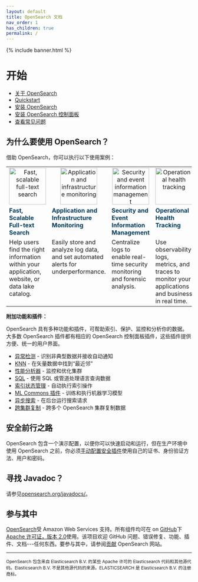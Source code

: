 ```yaml
---
layout: default
title: OpenSearch 文档
nav_order: 1
has_children: true
permalink: /
---
```


{% include banner.html %}

# 开始

- [关于 OpenSearch]({{site.url}}{{site.baseurl}}/opensearch/)
- [Quickstart]({{site.url}}{{site.baseurl}}/quickstart/)
- [安装 OpenSearch]({{site.url}}{{site.baseurl}}/install-and-configure/install-opensearch/index/)
- [安装 OpenSearch 控制面板]({{site.url}}{{site.baseurl}}/install-and-configure/install-dashboards/index/)
- [查看常见问题](https://opensearch.org/faq)

## 为什么要使用 OpenSearch？

借助 OpenSearch，你可以执行以下使用案例：

<table style="table-layout: auto ; width: 100%;">
<tbody>
<tr style="text-align: center; vertical-align:center;">
<td><img src="{{site.url}}{{site.baseurl}}/images/1_search.png" class="no-border" alt="Fast, scalable full-text search" height="100"/></td>
<td><img src="{{site.url}}{{site.baseurl}}/images/2_monitoring.png" class="no-border" alt="Application and infrastructure monitoring" height="100"/></td>
<td><img src="{{site.url}}{{site.baseurl}}/images/3_security.png" class="no-border" alt="Security and event information management" height="100"/></td>
<td><img src="{{site.url}}{{site.baseurl}}/images/4_tracking.png" class="no-border" alt="Operational health tracking" height="100"/></td>
</tr>
<tr style="text-align: left; vertical-align:top; font-weight: bold; color: rgb(0,59,92)">
<td>Fast, Scalable Full-text Search</td>
<td>Application and Infrastructure Monitoring</td>
<td>Security and Event Information Management</td>
<td>Operational Health Tracking</td>
</tr>
<tr style="text-align: left; vertical-align:top;">
<td>Help users find the right information within your application, website, or data lake catalog. </td>
<td>Easily store and analyze log data, and set automated alerts for underperformance.</td>
<td>Centralize logs to enable real-time security monitoring and forensic analysis.</td>
<td>Use observability logs, metrics, and traces to monitor your applications and business in real time.</td>
</tr>
</tbody>
</table>

**附加功能和插件：**

OpenSearch 具有多种功能和插件，可帮助索引、保护、监控和分析你的数据。大多数 OpenSearch 插件都有相应的 OpenSearch 控制面板插件，这些插件提供方便、统一的用户界面。
- [异常检测]({{site.url}}{{site.baseurl}}/monitoring-plugins/ad/) - 识别非典型数据并接收自动通知
- [KNN]({{site.url}}{{site.baseurl}}/search-plugins/knn/) - 在矢量数据中找到“最近邻”
- [性能分析器]({{site.url}}{{site.baseurl}}/monitoring-plugins/pa/) - 监控和优化集群
- [SQL]({{site.url}}{{site.baseurl}}/search-plugins/sql/index/) - 使用 SQL 或管道处理语言查询数据
- [索引状态管理]({{site.url}}{{site.baseurl}}/im-plugin/) - 自动执行索引操作
- [ML Commons 插件]({{site.url}}{{site.baseurl}}/ml-commons-plugin/index/) - 训练和执行机器学习模型
- [异步搜索]({{site.url}}{{site.baseurl}}/search-plugins/async/) - 在后台运行搜索请求
- [跨集群复制]({{site.url}}{{site.baseurl}}/replication-plugin/index/) - 跨多个 OpenSearch 集群复制数据


## 安全前行之路
OpenSearch 包含一个演示配置，以便你可以快速启动和运行，但在生产环境中使用 OpenSearch 之前，你必须[手动配置安全插件]({{site.url}}{{site.baseurl}}/security/configuration/index/)使用自己的证书、身份验证方法、用户和密码。

## 寻找 Javadoc？

请参见[opensearch.org/javadocs/](https://opensearch.org/javadocs/)。

## 参与其中

[OpenSearch](https://opensearch.org)受 Amazon Web Services 支持。所有组件均可在 on [GitHub](https://github.com/opensearch-project/)下[Apache 许可证，版本 2.0](https://www.apache.org/licenses/LICENSE-2.0.html)使用。该项目欢迎 GitHub 问题、错误修复、功能、插件、文档---任何东西。要参与其中，请参阅[贡献](https://opensearch.org/source.html) OpenSearch 网站。

---

<small>OpenSearch 包含来自 Elasticsearch B.V. 的某些 Apache 许可的 Elasticsearch 代码和其他源代码。Elasticsearch B.V. 不是其他源代码的来源。ELASTICSEARCH 是 Elasticsearch B.V. 的注册商标。</small>